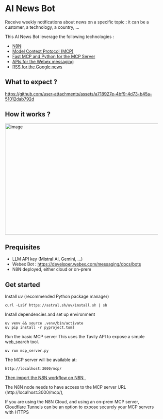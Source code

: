 # AI News Bot
Receive weekly notifications about news on a specific topic : it can be a customer, a technology, a country, ...

This AI News Bot leverage the following technologies :
- [N8N](https://n8n.io/)
- [Model Context Protocol (MCP)](https://modelcontextprotocol.io/docs/getting-started/intro)
- [Fast MCP and Python for the MCP Server](https://gofastmcp.com/getting-started/welcome)
- [APIs for the Webex messaging](https://developer.webex.com/messaging/docs/api/v1/messages/create-a-message)
- [RSS for the Google news](https://news.google.com/rss)




## What to expect ?
https://github.com/user-attachments/assets/a718927e-4bf9-4d73-b45a-51012dab792d


## How it works ?
<img width="802" height="365" alt="image" src="https://github.com/user-attachments/assets/7bc4b3d7-f1f4-42a2-a18b-1052bcca0349" />


## Prequisites
- LLM API key (Mistral AI, Gemini, ...)
- Webex Bot : https://developer.webex.com/messaging/docs/bots
- N8N deployed, either cloud or on-prem

## Get started

Install uv (recommended Python package manager)
```
curl -LsSf https://astral.sh/uv/install.sh | sh
```

Install dependencies and set up environment
```
uv venv && source .venv/bin/activate
uv pip install -r pyproject.toml
```

Run the basic MCP server This uses the Tavily API to expose a simple web_search tool.
```
uv run mcp_server.py
```

The MCP server will be available at:
```
http://localhost:3000/mcp/
```

[Then import the N8N workflow on N8N
](https://docs.n8n.io/courses/level-one/chapter-6/),

The N8N node needs to have access to the MCP server URL (http://localhost:3000/mcp/),

If you are using the N8N Cloud, and using an on-prem MCP server, [Cloudflare Tunnels](https://developers.cloudflare.com/cloudflare-one/connections/connect-networks/) can be an option to expose securely your MCP servers with HTTPS
